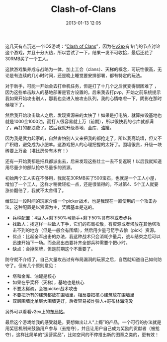 ﻿---
layout: post
title: Clash-of-Clans
date: 2013-01-13 12:05
comments: true
categories: [产品]
---

这几天有点沉迷一个iOS游戏：“[Clash of Clans](https://itunes.apple.com/cn/app/clash-of-clans/id529479190?mt=8)”，因为在[v2ex](http://www.v2ex.com/go/coc)有专门的节点讨论这个游戏，并且十分火热，所以尝试了一下，结果一发不可收拾，最后还花了30RMB买了一个工人。

这款游戏集养成与战略为一体，加上工会（clans）、天梯的概念，可玩性很高，无论是有连续的几小时时间，还是晚上睡觉要安排部署，都有特定的玩法。

对于新手，可能一开始会去打单机任务，但是打了十几个之后就变得很困难了 ，因为这些单击敌人的基地部署是官方设置的。后来我去打pvp，开始之前系统提示我如果开始攻击别人，那我也会进入被攻击队列，我的心情咯噔一下，阴影在那时候埋下了。

然后我开始攻击敌人之后，发现资源来的太快了！如果是打电脑，就算摧毁基地也就是1000金1000油，而打人很容易就上万（前期），所以很快我的仓库就都满了，再打的都浪费了。然后我就升级基地、金库、油罐。

因为我是武力起家的，自然害怕别人又来把我的都抢走了，所以我高筑墙，但又不广积粮，避免成为小肥羊。这游戏把人的心理把握的太好了。围墙很贵，升级一块砖要上万金（堪比房价有木有！）

还有一开始我都是把兵都派出去，后来发现这些壮士一去不复返啊！以后我就知道用尽量少的部队抢夺尽量多的资源。

初始两个工人实在不够用，我就花30RMB买了500宝石，也就是一个工人小屋，增加了一个工人，这样才稍微轻松一点，还是很值得的。不过第4、5个工人就要涨价翻倍了，我就不太舍得了。

给玩过一段时间的玩家介绍一个picker战术，也是我现在一直使用的一个攻击办法，这种配置是以资源为主，奖牌基本是送的。

* 兵种配置：4巨人+剩下50%弓箭手+剩下50%哥布林或者步兵
* 找敌人：找这样一些敌人下手，它们的布局松散，有资源或者塔放在其他塔攻击不到的地方（但是一般会有围墙），然后用少量弓箭手去偷（pick）资源。
* 优点：比起全军出击的办法，我这种战术只会消耗少量兵，战斗结束之后可以迅速开始下一场。而全局出击要补齐全部兵种需要个把小时。
* 缺点：会掉奖牌，但是前期这个不重要了。

防守就不介绍了，自己大量攻击过有布局漏洞的玩家之后，自然就知道自己如何防守了。但有几个原则意见：

* 塔和金库、油罐是核心
* 如果在乎奖杯（天梯），基地也是核心
* 不要太稀疏，会被picker战术攻击
* 不要把所有的建筑都放在围墙里，相反要把核心建筑放在围墙里
* 双层围墙比单层大围墙更好，后者容易被炸弹人+哥布林海淹没

另外可以看看v2ex上的[布局帖](http://www.v2ex.com/t/57287#reply56)。

最后这个游戏给我的感受就是，要想做出让人“上瘾”的产品，一个可行的办法就是用奖惩机制来鼓励用户参与（去抢夺），并且让用户自己成为奖励的贡献者（被抢夺），这样比简单的“运营奖品”，比如空间的不停推出新的图章之类的，更有效！